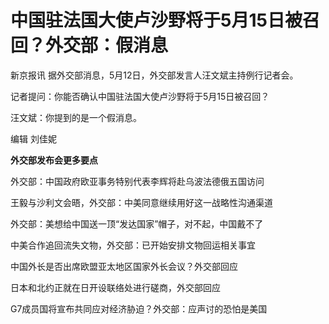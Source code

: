 # 中国驻法国大使卢沙野将于5月15日被召回？外交部：假消息

新京报讯 据外交部消息，5月12日，外交部发言人汪文斌主持例行记者会。

记者提问：你能否确认中国驻法国大使卢沙野将于5月15日被召回？

汪文斌：你提到的是一个假消息。

编辑 刘佳妮

**外交部发布会更多要点**

外交部：中国政府欧亚事务特别代表李辉将赴乌波法德俄五国访问

王毅与沙利文会晤，外交部：中美同意继续用好这一战略性沟通渠道

外交部：美想给中国送一顶“发达国家”帽子，对不起，中国戴不了

中美合作追回流失文物，外交部：已开始安排文物回运相关事宜

中国外长是否出席欧盟亚太地区国家外长会议？外交部回应

日本和北约正就在日开设联络处进行磋商，外交部回应

G7成员国将宣布共同应对经济胁迫？外交部：应声讨的恐怕是美国

